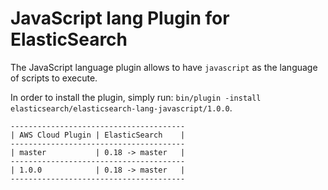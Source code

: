 JavaScript lang Plugin for ElasticSearch
==================================

The JavaScript language plugin allows to have `javascript` as the language of scripts to execute.

In order to install the plugin, simply run: `bin/plugin -install elasticsearch/elasticsearch-lang-javascript/1.0.0`. 

    ---------------------------------------
    | AWS Cloud Plugin | ElasticSearch    |
    ---------------------------------------
    | master           | 0.18 -> master   |
    ---------------------------------------
    | 1.0.0            | 0.18 -> master   |
    ---------------------------------------

